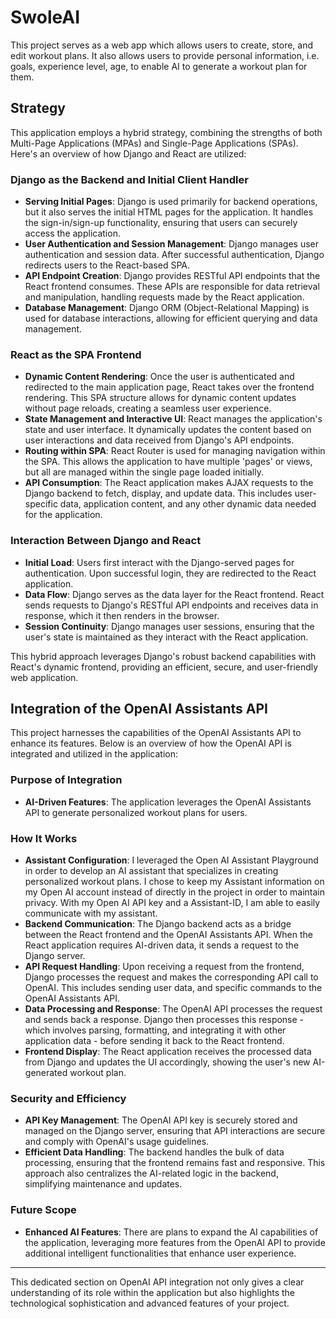 # SwoleAI
This project serves as a web app which allows users to create, store, and edit workout plans. It also allows users to provide personal information, i.e. goals, experience level, age, to enable AI to generate a workout plan for them.

## Strategy

This application employs a hybrid strategy, combining the strengths of both Multi-Page Applications (MPAs) and Single-Page Applications (SPAs). Here's an overview of how Django and React are utilized:

### Django as the Backend and Initial Client Handler

- **Serving Initial Pages**: Django is used primarily for backend operations, but it also serves the initial HTML pages for the application. It handles the sign-in/sign-up functionality, ensuring that users can securely access the application.
- **User Authentication and Session Management**: Django manages user authentication and session data. After successful authentication, Django redirects users to the React-based SPA.
- **API Endpoint Creation**: Django provides RESTful API endpoints that the React frontend consumes. These APIs are responsible for data retrieval and manipulation, handling requests made by the React application.
- **Database Management**: Django ORM (Object-Relational Mapping) is used for database interactions, allowing for efficient querying and data management.

### React as the SPA Frontend

- **Dynamic Content Rendering**: Once the user is authenticated and redirected to the main application page, React takes over the frontend rendering. This SPA structure allows for dynamic content updates without page reloads, creating a seamless user experience.
- **State Management and Interactive UI**: React manages the application's state and user interface. It dynamically updates the content based on user interactions and data received from Django's API endpoints.
- **Routing within SPA**: React Router is used for managing navigation within the SPA. This allows the application to have multiple 'pages' or views, but all are managed within the single page loaded initially.
- **API Consumption**: The React application makes AJAX requests to the Django backend to fetch, display, and update data. This includes user-specific data, application content, and any other dynamic data needed for the application.

### Interaction Between Django and React

- **Initial Load**: Users first interact with the Django-served pages for authentication. Upon successful login, they are redirected to the React application.
- **Data Flow**: Django serves as the data layer for the React frontend. React sends requests to Django's RESTful API endpoints and receives data in response, which it then renders in the browser.
- **Session Continuity**: Django manages user sessions, ensuring that the user's state is maintained as they interact with the React application.

This hybrid approach leverages Django's robust backend capabilities with React's dynamic frontend, providing an efficient, secure, and user-friendly web application.

## Integration of the OpenAI Assistants API

This project harnesses the capabilities of the OpenAI Assistants API to enhance its features. Below is an overview of how the OpenAI API is integrated and utilized in the application:

### Purpose of Integration

- **AI-Driven Features**: The application leverages the OpenAI Assistants API to generate personalized workout plans for users.

### How It Works

- **Assistant Configuration**: I leveraged the Open AI Assistant Playground in order to develop an AI assistant that specializes in creating personalized workout plans. I chose to keep my Assistant information on my Open AI account instead of directly in the project in order to maintain privacy. With my Open AI API key and a
Assistant-ID, I am able to easily communicate with my assistant.
- **Backend Communication**: The Django backend acts as a bridge between the React frontend and the OpenAI Assistants API. When the React application requires AI-driven data, it sends a request to the Django server.
- **API Request Handling**: Upon receiving a request from the frontend, Django processes the request and makes the corresponding API call to OpenAI. This includes sending user data, and specific commands to the OpenAI Assistants API.
- **Data Processing and Response**: The OpenAI API processes the request and sends back a response. Django then processes this response - which involves parsing, formatting, and integrating it with other application data - before sending it back to the React frontend.
- **Frontend Display**: The React application receives the processed data from Django and updates the UI accordingly, showing the user's new AI-generated workout plan.

### Security and Efficiency

- **API Key Management**: The OpenAI API key is securely stored and managed on the Django server, ensuring that API interactions are secure and comply with OpenAI's usage guidelines.
- **Efficient Data Handling**: The backend handles the bulk of data processing, ensuring that the frontend remains fast and responsive. This approach also centralizes the AI-related logic in the backend, simplifying maintenance and updates.

### Future Scope

- **Enhanced AI Features**: There are plans to expand the AI capabilities of the application, leveraging more features from the OpenAI API to provide additional intelligent functionalities that enhance user experience.

---

This dedicated section on OpenAI API integration not only gives a clear understanding of its role within the application but also highlights the technological sophistication and advanced features of your project.
